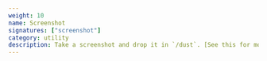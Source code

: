 ```yaml
---
weight: 10
name: Screenshot
signatures: ["screenshot"]
category: utility
description: Take a screenshot and drop it in `/dust`. [See this for more info.](https://monome.org/docs/norns/help/#png)
---
```

